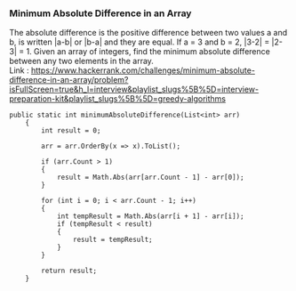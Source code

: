### Minimum Absolute Difference in an Array
The absolute difference is the positive difference between two values a and b, is written |a-b| or |b-a| and they are equal. If a = 3 and b = 2, |3-2| = |2-3| = 1. Given an array of integers, find the minimum absolute difference between any two elements in the array.  
Link : https://www.hackerrank.com/challenges/minimum-absolute-difference-in-an-array/problem?isFullScreen=true&h_l=interview&playlist_slugs%5B%5D=interview-preparation-kit&playlist_slugs%5B%5D=greedy-algorithms  
```
public static int minimumAbsoluteDifference(List<int> arr)
    {
        int result = 0;
        
        arr = arr.OrderBy(x => x).ToList();

        if (arr.Count > 1)
        {
            result = Math.Abs(arr[arr.Count - 1] - arr[0]);
        }

        for (int i = 0; i < arr.Count - 1; i++)
        {
            int tempResult = Math.Abs(arr[i + 1] - arr[i]);
            if (tempResult < result)
            {
                result = tempResult;
            }
        }
        
        return result;
    }
```
